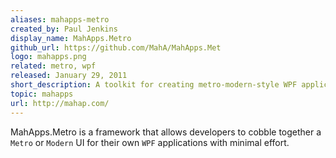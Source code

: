 ```yaml
---
aliases: mahapps-metro
created_by: Paul Jenkins
display_name: MahApps.Metro
github_url: https://github.com/MahA/MahApps.Met
logo: mahapps.png
related: metro, wpf
released: January 29, 2011
short_description: A toolkit for creating metro-modern-style WPF applications.
topic: mahapps
url: http://mahap.com/
---
```

MahApps.Metro is a framework that allows developers to cobble together a `Metro` or `Modern` UI for their own `WPF` applications with minimal effort.
